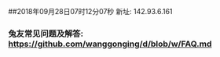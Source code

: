 ##2018年09月28日07时12分07秒 新址: 142.93.6.161
### 兔友常见问题及解答: https://github.com/wanggonging/d/blob/w/FAQ.md
